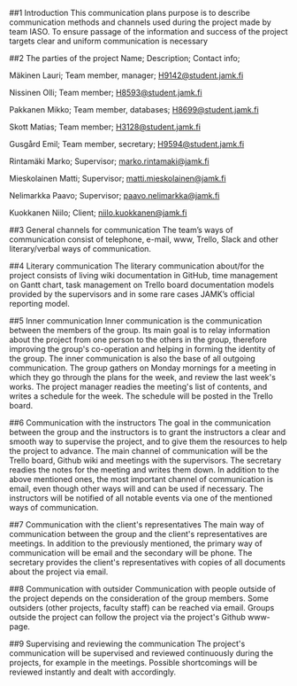 
##1	Introduction
This communication plans purpose is to describe communication methods and channels used during the project made by team IASO. To ensure passage of the information and success of the project targets clear and uniform communication is necessary

##2	The parties of the project
Name;	Description;	Contact info;

Mäkinen Lauri;	Team member, manager;	H9142@student.jamk.fi

Nissinen Olli;	Team member;	H8593@student.jamk.fi

Pakkanen Mikko;	Team member, databases;	H8699@student.jamk.fi

Skott Matias;	Team member;	H3128@student.jamk.fi

Gusgård Emil;	Team member, secretary;	H9594@student.jamk.fi

Rintamäki Marko;	Supervisor;	marko.rintamaki@jamk.fi

Mieskolainen Matti;	Supervisor;	matti.mieskolainen@jamk.fi

Nelimarkka Paavo;	Supervisor;	paavo.nelimarkka@jamk.fi

Kuokkanen Niilo;	Client;	niilo.kuokkanen@jamk.fi



##3	General channels for communication
The team’s ways of communication consist of telephone, e-mail, www, Trello, Slack and other literary/verbal ways of communication.

##4	Literary communication
The literary communication about/for the project consists of living wiki documentation in GitHub, time management on Gantt chart, task management on Trello board documentation models provided by the supervisors and in some rare cases JAMK’s official reporting model.

##5	Inner communication
Inner communication is the communication between the members of the group. Its main goal is to relay information about the project from one person to the others in the group, therefore improving the group's co-operation and helping in forming the identity of the group. The inner communication is also the base of all outgoing communication. The group gathers on Monday mornings for a meeting in which they go through the plans for the week, and review the last week's works. The project manager readies the meeting's list of contents, and writes a schedule for the week. The schedule will be posted in the Trello board.

##6	Communication with the instructors
The goal in the communication between the group and the instructors is to grant the instructors a clear and smooth way to supervise the project, and to give them the resources to help the project to advance. The main channel of communication will be the Trello board, Github wiki and meetings with the supervisors. The secretary readies the notes for the meeting and writes them down. In addition to the above mentioned ones, the most important channel of communication is email, even though other ways will and can be used if necessary. The instructors will be notified of all notable events via one of the mentioned ways of communication.

##7	Communication with the client's representatives
The main way of communication between the group and the client's representatives are meetings. In addition to the previously mentioned, the primary way of communication will be email and the secondary will be phone. The secretary provides the client's representatives with copies of all documents about the project via email.

##8	Communication with outsider
Communication with people outside of the project depends on the consideration of the group members. Some outsiders (other projects, faculty staff) can be reached via email. Groups outside the project can follow the project via the project's Github www-page.

##9	Supervising and reviewing the communication
The project's communication will be supervised and reviewed continuously during the projects, for example in the meetings. Possible shortcomings will be reviewed instantly and dealt with accordingly.

